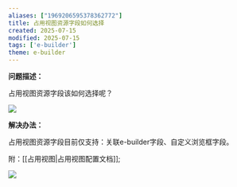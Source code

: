 ```yaml
---
aliases: ["1969206595378362772"]
title: 占用视图资源字段如何选择
created: 2025-07-15
modified: 2025-07-15
tags: ['e-builder']
theme: e-builder
---
```


**问题描述：**

占用视图资源字段该如何选择呢？

![](b553bf364db8af0ae552a5398994ab74.jpg)

**解决办法：**

占用视图资源字段目前仅支持：关联e-builder字段、自定义浏览框字段。

附：[[占用视图|占用视图配置文档]];

![](7c94012f8a591f330085fe3fdb7fc5d2.jpg)